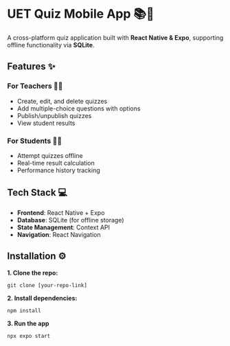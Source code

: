 # UET Quiz Mobile App 📚📱  

A cross-platform quiz application built with **React Native & Expo**, supporting offline functionality via **SQLite**.  

## Features ✨  

### **For Teachers** 👩‍🏫  
- Create, edit, and delete quizzes  
- Add multiple-choice questions with options  
- Publish/unpublish quizzes  
- View student results  

### **For Students** 👨‍🎓  
- Attempt quizzes offline  
- Real-time result calculation  
- Performance history tracking  

## Tech Stack 💻  
- **Frontend**: React Native + Expo  
- **Database**: SQLite (for offline storage)  
- **State Management**: Context API  
- **Navigation**: React Navigation  

## Installation ⚙️  

**1. Clone the repo:**  
   
    git clone [your-repo-link]

**2. Install dependencies:**

    npm install

**3. Run the app**

    npx expo start
